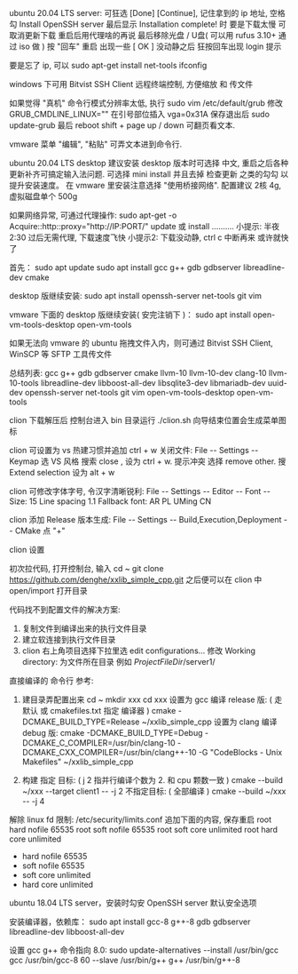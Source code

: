 ubuntu 20.04 LTS server: 可狂选 [Done] [Continue],  记住拿到的 ip 地址, 空格勾 Install OpenSSH server
最后显示 Installation complete! 时 要是下载太慢 可取消更新下载 重启后用代理啥的再说
最后移除光盘 / U盘( 可以用 rufus 3.10+ 通过 iso 做 ) 按 "回车" 重启
出现一些 [ OK ] 没动静之后 狂按回车出现 login 提示

要是忘了 ip, 可以
sudo apt-get install net-tools
ifconfig

windows 下可用 Bitvist SSH Client 远程终端控制, 方便缩放 和 传文件


如果觉得 "真机" 命令行模式分辨率太低, 执行 
sudo vim /etc/default/grub
修改 GRUB_CMDLINE_LINUX="" 在引号部位插入 vga=0x31A 保存退出后 sudo update-grub
最后 reboot
shift + page up / down 可翻页看文本. 

vmware 菜单 "编辑", "粘贴" 可弄文本进到命令行. 


ubuntu 20.04 LTS desktop
建议安装 desktop 版本时可选择 中文, 重启之后各种更新补齐可搞定输入法问题. 
可选择 mini install 并且去掉 检查更新 之类的勾勾 以提升安装速度。
在 vmware 里安装注意选择 "使用桥接网络". 配置建议 2核 4g, 虚拟磁盘单个 500g


如果网络异常, 可通过代理操作:
sudo apt-get -o Acquire::http::proxy="http://IP:PORT/" update 或 install ..........
小提示: 半夜 2:30 过后无需代理, 下载速度飞快
小提示2: 下载没动静, ctrl c 中断再来 或许就快了


首先：
sudo apt update
sudo apt install gcc g++ gdb gdbserver libreadline-dev cmake

desktop 版继续安装:
sudo apt install openssh-server net-tools git vim

vmware 下面的 desktop 版继续安装( 安完注销下 )：
sudo apt install open-vm-tools-desktop open-vm-tools

如果无法向 vmware 的 ubuntu 拖拽文件入内，则可通过 Bitvist SSH Client, WinSCP 等 SFTP 工具传文件



总结列表: 
gcc g++ gdb gdbserver cmake
llvm-10 llvm-10-dev clang-10 llvm-10-tools
libreadline-dev libboost-all-dev libsqlite3-dev libmariadb-dev uuid-dev
openssh-server net-tools git vim 
open-vm-tools-desktop open-vm-tools






clion 下载解压后 控制台进入 bin 目录运行 ./clion.sh
向导结束位置会生成菜单图标


clion 可设置为 vs 热建习惯并追加 ctrl + w 关闭文件:
File -- Settings -- Keymap 
选 VS 风格 
搜索 close , 设为 ctrl + w. 提示冲突 选择 remove other. 
搜 Extend selection 设为 alt + w


clion 可修改字体字号, 令汉字清晰锐利:
File -- Settings -- Editor -- Font -- Size: 15  Line spacing 1.1   Fallback font: AR PL UMing CN


clion 添加 Release 版本生成:
File -- Settings -- Build,Execution,Deployment -- CMake 点 "+"


clion 设置




初次拉代码, 打开控制台, 输入
cd ~
git clone https://github.com/denghe/xxlib_simple_cpp.git
之后便可以在 clion 中 open/import 打开目录




代码找不到配置文件的解决方案: 
1. 复制文件到编译出来的执行文件目录
2. 建立软连接到执行文件目录
3. clion 右上角项目选择下拉里选 edit configurations... 修改 Working directory: 为文件所在目录
	例如 $ProjectFileDir$/server1/




直接编译的 命令行 参考: 

1. 建目录弄配置出来
cd ~
mkdir xxx
cd xxx
设置为 gcc 编译 release 版: ( 走默认 或 cmakefiles.txt 指定 编译器 )
cmake -DCMAKE_BUILD_TYPE=Release ~/xxlib_simple_cpp
设置为 clang 编译 debug 版:
cmake -DCMAKE_BUILD_TYPE=Debug -DCMAKE_C_COMPILER=/usr/bin/clang-10 -DCMAKE_CXX_COMPILER=/usr/bin/clang++-10 -G "CodeBlocks - Unix Makefiles" ~/xxlib_simple_cpp

2. 构建
指定 目标: ( j 2 指并行编译个数为 2. 和 cpu 颗数一致 )
cmake --build ~/xxx --target client1 -- -j 2
不指定目标: ( 全部编译 )
cmake --build ~/xxx -- -j 4






解除 linux fd 限制: /etc/security/limits.conf 追加下面的内容, 保存重启
root hard nofile 65535
root soft nofile 65535
root soft core unlimited
root hard core unlimited
* hard nofile 65535
* soft nofile 65535
* soft core unlimited
* hard core unlimited



ubuntu 18.04 LTS server，安装时勾安 OpenSSH server 默认安全选项

安装编译器，依赖库：
sudo apt install gcc-8 g++-8 gdb gdbserver libreadline-dev libboost-all-dev

设置 gcc g++ 命令指向 8.0:
sudo update-alternatives --install /usr/bin/gcc gcc /usr/bin/gcc-8 60 --slave /usr/bin/g++ g++ /usr/bin/g++-8



